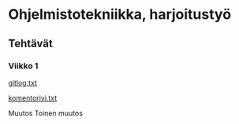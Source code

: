 # Ohjelmistotekniikka, harjoitustyö

## Tehtävät

### Viikko 1
[gitlog.txt](https://github.com/sonjasil/ot-harjoitustyo/blob/master/laskarit/viikko1/gitlog.txt)

[komentorivi.txt](https://github.com/sonjasil/ot-harjoitustyo/blob/master/laskarit/viikko1/komentorivi.txt)

Muutos
Toinen muutos
